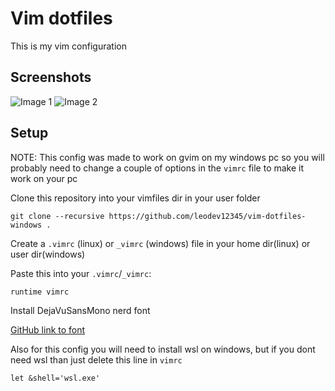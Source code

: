 # Vim dotfiles

This is my vim configuration

## Screenshots
![Image 1](/screenshots/img1.png)
![Image 2](/screenshots/img2.png)

## Setup

NOTE: This config was made to work on gvim on my windows pc so you will probably need to change a couple of options in the `vimrc` file to make it work on your pc

Clone this repository into your vimfiles dir in your user folder
```
git clone --recursive https://github.com/leodev12345/vim-dotfiles-windows .
```

Create a `.vimrc` (linux) or `_vimrc` (windows) file in your home dir(linux) or user dir(windows)

Paste this into your `.vimrc`/`_vimrc`:
```
runtime vimrc
```

Install DejaVuSansMono nerd font

[GitHub link to font](https://github.com/ryanoasis/nerd-fonts/tree/master/patched-fonts/DejaVuSansMono/Regular/DejaVuSansMNerdFontMono-Regular.ttf)

Also for this config you will need to install wsl on windows, but if you dont need wsl than just delete this line in `vimrc`
```
let &shell='wsl.exe'
```
